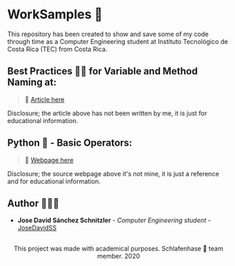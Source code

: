 # WorkSamples 🔧
  This repository has been created to show and save some of my code through time as a Computer Engineering student at Instituto Tecnológico de Costa Rica (TEC) from Costa Rica.

## Best Practices 👍🏼 for Variable and Method Naming at:

> 📎 [Article here](https://dzone.com/articles/best-practices-variable-and)

Disclosure; the article above has not been written by me, it is just for educational information.
  
## Python 🐍 - Basic Operators:  

> 📎 [Webpage here](https://www.tutorialspoint.com/python/python_basic_operators.htm)

Disclosure; the source webpage above it's not mine, it is just a reference and for educational information.

## Author 👨🏻‍💻

* **Jose David Sánchez Schnitzler** - *Computer Engineering student* - [JoseDavidSS](https://github.com/JoseDavidSS)


##
<p align="center">This project was made with academical purposes. Schlafenhase 🐰 team member. 2020</p
  ```
